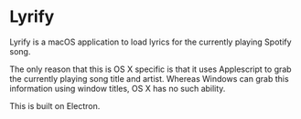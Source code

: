 # Lyrify

Lyrify is a macOS application to load lyrics for the currently playing Spotify song.

The only reason that this is OS X specific is that it uses Applescript to grab the currently playing song title and artist. Whereas Windows can grab this information using window titles, OS X has no such ability.

This is built on Electron.


